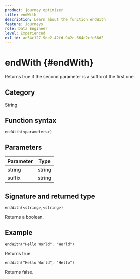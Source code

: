 ```yaml
---
product: journey optimizer
title: endWith
description: Learn about the function endWith
feature: Journeys
role: Data Engineer
level: Experienced
exl-id: ae54c127-9de2-42fd-942c-664d2cfe66d2
---
```

# endWith {#endWith}

Returns true if the second parameter is a suffix of the first one.

## Category

String

## Function syntax

`endWith(<parameters>)`

## Parameters

| Parameter | Type             |
|-----------|------------------|
| string   | string |
| suffix   | string |

## Signature and returned type

`endWith(<string>,<string>)`

Returns a boolean.

## Example

`endWith("Hello World", "World")`

Returns true.

`endWith("Hello World", "Hello")`

Returns false.
